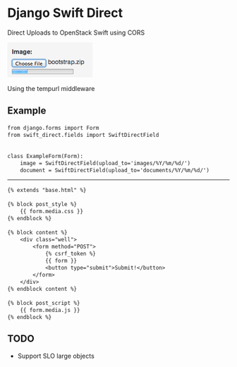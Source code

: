 Django Swift Direct
===================

Direct Uploads to OpenStack Swift using CORS

![Screenshot](/screenshot.png)

Using the tempurl middleware

Example
-------

    from django.forms import Form
    from swift_direct.fields import SwiftDirectField


    class ExampleForm(Form):
        image = SwiftDirectField(upload_to='images/%Y/%m/%d/')
        document = SwiftDirectField(upload_to='documents/%Y/%m/%d/')

* * *

    {% extends "base.html" %}

    {% block post_style %}
        {{ form.media.css }}
    {% endblock %}

    {% block content %}
        <div class="well">
            <form method="POST">
                {% csrf_token %}
                {{ form }}
                <button type="submit">Submit!</button>
            </form>
        </div>
    {% endblock content %}

    {% block post_script %}
        {{ form.media.js }}
    {% endblock %}


TODO
----

* Support SLO large objects
